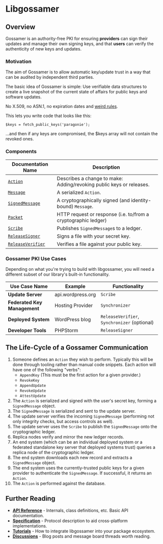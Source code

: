 # Libgossamer

## Overview

Gossamer is an authority-free PKI for ensuring **providers** can sign their
updates and manage their own signing keys, and that **users** can verify the
authenticity of new keys and updates.

### Motivation

The aim of Gossamer is to allow automatic key/update trust in a way that can be
audited by independent third parties.

The basic idea of Gossamer is simple: Use verifiable data structures to create
a live snapshot of the current state of affairs for public keys and software
updates.

No X.509, no ASN.1, no expiration dates and [weird rules](https://www.pkisolutions.com/basic-constraints-certificate-extension).

This lets you write code that looks like this:

    $keys = fetch_public_keys('paragonie');

...and then if any keys are compromised, the $keys array will not contain the
revoked ones.

### Components

| **Documentation Name** | **Description** |
|---|---|
| [`Action`](reference/Protocol/Action.md) | Describes a change to make: Adding/revoking public keys or releases. |
| [`Message`](reference/Protocol/Message.md) | A serialized `Action`. |
| [`SignedMessage`](reference/Protocol/SignedMessage.md) | A cryptographically signed (and identity-bound) `Message`. |
| [`Packet`](reference/Protocol/Packet.md) | HTTP request or response (i.e. to/from a cryptographic ledger) |
| [`Scribe`](reference/ScribeInterface.md) | Publishes `SignedMessage`s to a ledger. |
| [`ReleaseSigner`](reference/Release/Signer.md) | Signs a file with your secret key. |
| [`ReleaseVerifier`](reference/Release/Verifier.md) | Verifies a file against your public key. |

### Gossamer PKI Use Cases

Depending on what you're trying to build with libgossamer, you will need a
different subset of our library's built-in functionality.

| **Use Case Name** | **Example** | **Functionality**                |
|-------------------|-------------|----------------------------------|
| **Update Server** | api.wordpress.org | `Scribe`                   |
| **Federated Key Management** | Hosting Provider | `Synchronizer`   |
| **Deployed System** | WordPress blog | `ReleaseVerifier`, `Synchronizer` (optional) |
| **Developer Tools** | PHPStorm | `ReleaseSigner`                   |

## The Life-Cycle of a Gossamer Communication

1. Someone defines an `Action` they wish to perform. Typically this will be done
   through tooling rather than manual code snippets. Each action will have one of
   the following "verbs":
   * `AppendKey` (This must be the first action for a given provider.)
   * `RevokeKey`
   * `AppendUpdate`
   * `RevokeUpdate`
   * `AttestUpdate`
2. The `Action` is serialized and signed with the user's secret key,
   forming a `SignedMessage` object.
3. The `SignedMessage` is serialized and sent to the update server.
4. The update server verifies the incoming `SignedMessage` (performing
   not only integrity checks, but access controls as well).
5. The update server uses the `Scribe` to publish the `SignedMessage`
   onto the cryptographic ledger.
6. Replica nodes verify and mirror the new ledger records.
7. An end system (which can be an individual deployed system or a federated
   standalone key server that deployed systems trust) queries a replica node
   of the cryptographic ledger.
8. The end system downloads each new record and extracts a `SignedMessage`
   object.
9. The end system uses the currently-trusted public keys for a given provider
   to authenticate the `SignedMessage`. If successful, it returns an `Action`.
10. The `Action` is performed against the database.

## Further Reading

* **[API Reference](reference)** - Internals, class definitions, etc. Basic API documentation.
* **[Specification](specification)** - Protocol description to aid cross-platform implementations.
* **[Tutorials](tutorials)** - How to integrate libgossamer into your package ecosystem.
* **[Discussions](discussions.md)** - Blog posts and message board threads worth reading.
